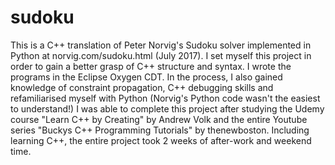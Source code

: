 # sudoku
This is a C++ translation of Peter Norvig's Sudoku solver implemented in Python at norvig.com/sudoku.html (July 2017). I set myself this project in order to gain a better grasp of C++ structure and syntax. I wrote the programs in the Eclipse Oxygen CDT. In the process, I also gained knowledge of constraint propagation, C++ debugging skills and refamiliarised myself with Python (Norvig's Python code wasn't the easiest to understand!) I was able to complete this project after studying the Udemy course "Learn C++ by Creating" by Andrew Volk and the entire Youtube series "Buckys C++ Programming Tutorials" by thenewboston. Including learning C++, the entire project took 2 weeks of after-work and weekend time. 
